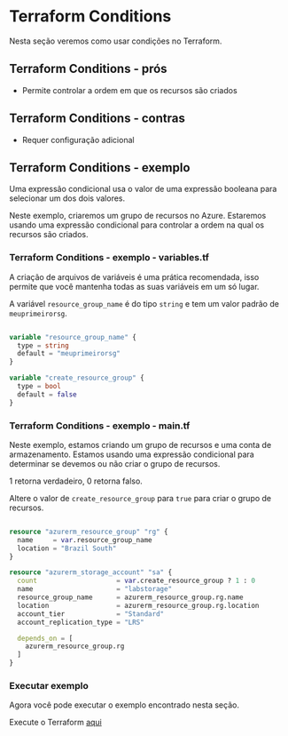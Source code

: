 # Terraform Conditions 

Nesta seção veremos como usar condições no Terraform.

## Terraform Conditions - prós

- Permite controlar a ordem em que os recursos são criados

## Terraform Conditions - contras

- Requer configuração adicional

## Terraform Conditions - exemplo

Uma expressão condicional usa o valor de uma expressão booleana para selecionar um dos dois valores.

Neste exemplo, criaremos um grupo de recursos no Azure. Estaremos usando uma expressão condicional para controlar a ordem na qual os recursos são criados.

### Terraform Conditions - exemplo - variables.tf

A criação de arquivos de variáveis ​​é uma prática recomendada, isso permite que você mantenha todas as suas variáveis ​​em um só lugar.

A variável `resource_group_name` é do tipo `string` e tem um valor padrão de `meuprimeirorsg`.

```terraform

variable "resource_group_name" {
  type = string
  default = "meuprimeirorsg"
}

variable "create_resource_group" {
  type = bool
  default = false
}

```


### Terraform Conditions - exemplo - main.tf

Neste exemplo, estamos criando um grupo de recursos e uma conta de armazenamento. Estamos usando uma expressão condicional para determinar se devemos ou não criar o grupo de recursos.

1 retorna verdadeiro, 0 retorna falso.

Altere o valor de `create_resource_group` para `true` para criar o grupo de recursos.

```terraform

resource "azurerm_resource_group" "rg" {
  name     = var.resource_group_name
  location = "Brazil South"
}

resource "azurerm_storage_account" "sa" {
  count                    = var.create_resource_group ? 1 : 0
  name                     = "labstorage"
  resource_group_name      = azurerm_resource_group.rg.name
  location                 = azurerm_resource_group.rg.location
  account_tier             = "Standard"
  account_replication_type = "LRS"

  depends_on = [
    azurerm_resource_group.rg
  ]
}

```

### Executar exemplo

Agora você pode executar o exemplo encontrado nesta seção.

Execute o Terraform [aqui](https://github.com/thiago88sp/terraform-treinamento/tree/master/4-terraform-advanced/4-conditional-expressions/terraform)